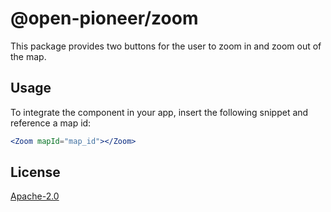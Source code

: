 # @open-pioneer/zoom

This package provides two buttons for the user to zoom in and zoom out of the map.

## Usage

To integrate the component in your app, insert the following snippet and reference a map id:

```jsx
<Zoom mapId="map_id"></Zoom>
```

## License

[Apache-2.0](https://www.apache.org/licenses/LICENSE-2.0)
